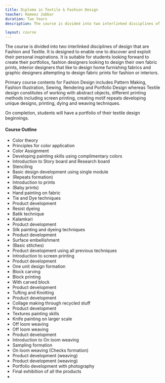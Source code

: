 ```yaml
---
title: Diploma in Textile & Fashion Design
teacher: Rameez Jabbar
duration: Two Years
description: The course is divided into two interlinked disciplines of design that are Fashion and Textile

layout: course
---
```


The course is divided into two interlinked disciplines of design that are Fashion and Textile. It is designed to enable one to discover and exploit their personal inspirations. It is suitable for students looking forward to create their portfolios, fashion designers looking to design their own fabric prints, interior designers that like to design home furnishing fabrics and graphic designers attempting to design fabric prints for fashion or interiors.

Primary course contents for Fashion Design includes Pattern Making, Fashion Illustration, Sewing, Rendering and Portfolio Design whereas Textile design constitutes of working with abstract objects, different printing methods including screen printing, creating motif repeats developing unique designs, printing, dying and weaving techniques.

On completion, students will have a portfolio of their textile design beginnings.

#### Course Outline


* Color theory
* Principles for color application
* Color Assignment
* Developing painting skills using complimentary colors
* Introduction to Story board and Research board
* Stenciling
* Basic design development using single module
* (Repeats formation)
* Introduction to prints
* (Baby prints)
* Hand painting on fabric
* Tie and Dye techniques
* Product development
* Resist dyeing
* Batik technique
* Kalamkari
* Product development
* Silk painting and dyeing techniques
* Product development
* Surface embellishment
* (Basic stitches)
* Product development using all previous techniques
* Introduction to screen printing
* Product development
* One unit design formation
* Block carving
* Block printing
* With carved block
* Product development
* Tufting and Knotting
* Product development
* Collage making through recycled stuff
* Product development
* Textures painting skills
* Knife painting on larger scale
* Off loom weaving
* Off loom weaving
* Product development
* Introduction to On loom weaving
* Sampling formation
* On loom weaving (Checks formation)
* Product development (weaving)
* Product development (weaving)
* Portfolio development with photography
* Final exhibition of all the products
*
